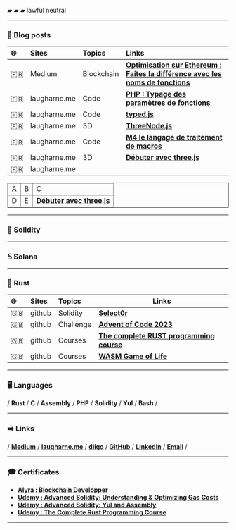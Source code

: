 

▰ ▰ ▰ lawful neutral

----

### 📝  Blog posts

| 🌐  | Sites        | Topics     | Links                                                                                                                                                                                                              |
| :--- | :----------- | :--------- | :----------------------------------------------------------------------------------------------------------------------------------------------------------------------------------------------------------------- |
| 🇫🇷 | Medium       | Blockchain | **[Optimisation sur Ethereum : Faites la différence avec les noms de fonctions](https://medium.com/@franck.maussand/optimisation-sur-ethereum-faites-la-diff%C3%A9rence-avec-les-noms-de-fonctions-ba4692c9e39f)** |
| 🇫🇷 | laugharne.me | Code       | **[PHP : Typage des paramètres de fonctions](http://laugharne.me/post/56910153196/php-typage-parametres-fonctions)**                                                                                               |
| 🇫🇷 | laugharne.me | Code       | **[typed.js](http://laugharne.me/post/20671183955/typed-js)**                                                                                                                                                      |
| 🇫🇷 | laugharne.me | 3D         | **[ThreeNode.js](http://laugharne.me/post/15710609836/threenode-js)**                                                                                                                                              |
| 🇫🇷 | laugharne.me | Code       | **[M4 le langage de traitement de macros](http://laugharne.me/post/13489092551/m4-le-langage-de-traitement-de-macros)**                                                                                            |
| 🇫🇷 | laugharne.me | 3D         | **[Débuter avec three.js](http://laugharne.me/post/11781335852/debuter-avec-three-js)**                                                                                                                            |
| 🇫🇷 | laugharne.me | **[]()**   |                                                                                                                                                                                                                    |


<table border="1">
  <tr> <td>A</td> <td>B</td> <td>C</td> </tr>
  <tr> <td>D</td> <td>E</td> <td><b><a href="http://laugharne.me/post/11781335852/debuter-avec-three-js">Débuter avec three.js</a></b></td> </tr>
</table>


----
### 💎  Solidity

----
### 𝕊  Solana

----
### 🦀  Rust

| 🌐  | Sites  | Topics    | Links                                                                                                               |
| :--- | :----- | :-------- | ------------------------------------------------------------------------------------------------------------------- |
| 🇬🇧 | github | Solidity  | **[Select0r](https://github.com/Laugharne/select0r)**                                                               |
| 🇬🇧 | github | Challenge | **[Advent of Code 2023](https://github.com/Laugharne/advent_of_code_2023)**                                         |
| 🇬🇧 | github | Courses   | **[The complete RUST programming course](https://github.com/Laugharne/udemy_the_complete_rust_programming_course)** |
| 🇬🇧 | github | Courses   | **[WASM Game of Life](https://github.com/Laugharne/wasm-game-of-life)**                                             |

----
### 🖥️  Languages

/ **Rust** / **C** / **Assembly** / **PHP** / **Solidity** / **Yul** / **Bash** /

----  
### ➡️  Links

/ **[Medium](https://medium.com/@franck.maussand)** / **[laugharne.me](https://laugharne.me/)** / **[diigo](https://www.diigo.com/user/laugharne_me)** / **[GitHub](https://github.com/Laugharne)** / **[LinkedIn](https://www.linkedin.com/in/franckmaussand/)** / **[Email](mailto:franck@maussand.net)** /

----
### 🎓  Certificates

- **[Alyra : Blockchain Developper](https://certificate.bcdiploma.com/check/0770624BBEEFA3F9CFD293BCD4B0598BF90C51C741E0633E6935538F6CE05FECdVN0Mnp0M3k2NFJPVm9VQ0ZSa1pibTdWL2c1TUtRUUp6UnRKcUdIMWt1VjFpdU5G)**
- **[Udemy : Advanced Solidity: Understanding & Optimizing Gas Costs](https://www.udemy.com/certificate/UC-5135d45b-70ee-46e5-9d3e-8b859e4ba161/)**
- **[Udemy : Advanced Solidity: Yul and Assembly](https://www.udemy.com/certificate/UC-ef9438ea-92b7-4f42-a91e-46ff28006419/)**
- **[Udemy : The Complete Rust Programming Course](https://www.udemy.com/certificate/UC-82d2d8e0-8e3d-43b3-adb1-631ccaa59b73/)**


----

